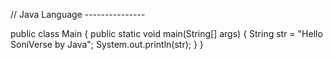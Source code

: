 // Java Language ---------------

public class Main {
    public static void main(String[] args) {
        String str = "Hello SoniVerse by Java";
        System.out.println(str);
    }
}